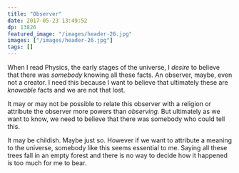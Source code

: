 ```yaml
---
title: "Observer"
date: 2017-05-23 13:49:52
dp: 13826
featured_image: "/images/header-26.jpg"
images: ["/images/header-26.jpg"]
tags: []
---
```


When I read Physics, the early stages of the universe, I *desire* to believe that there was *somebody* knowing all these facts. An observer, maybe, even not a creator. I need this because I want to believe that ultimately these are *knowable* facts and we are not that lost. 

It may or may not be possible to relate this observer with a religion or attribute the observer more powers than *observing.* But ultimately as we want to know, we need to believe that there was somebody who could tell this. 

It may be childish. Maybe just so. However if we want to attribute a meaning to the universe, somebody like this seems essential to me. Saying all these trees fall in an empty forest and there is no way to decide how it happened is too much for me to bear. 

